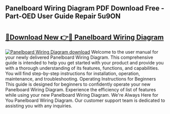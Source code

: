 ## Panelboard Wiring Diagram PDF Download Free - Part-OED User Guide Repair 5u9ON

# <h2><a href="http://dfr6trx.blite.top/?on=Panelboard+Wiring+Diagram">🔗Download New 👉🔴 Panelboard Wiring Diagram</a></h2>

[![Panelboard Wiring Diagram download](https://i.imgur.com/lujVjoI.png)](http://dfr6trx.blite.top/?on=Panelboard+Wiring+Diagram)
Welcome to the user manual for your newly delivered Panelboard Wiring Diagram. This comprehensive guide is intended to help you get started with your product and provide you with a thorough understanding of its features, functions, and capabilities. You will find step-by-step instructions for installation, operation, maintenance, and troubleshooting. Operating Instructions for Beginners This guide is designed for beginners to confidently operate your new Panelboard Wiring Diagram. Experience the efficiency of list of features while using your new Panelboard Wiring Diagram. We're Always Here for You Panelboard Wiring Diagram. Our customer support team is dedicated to assisting you with any inquiries.
